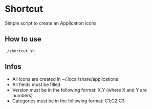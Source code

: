 # Shortcut

Simple script to create an Application icons

## How to use

`./shortcut.sh`

## Infos

- All icons are created in ~/.local/share/applications
- All fields must be filled
- Version must be in the following format: X.Y (where X and Y are numbers)
- Categories must be in the following format: C1;C2;C3
